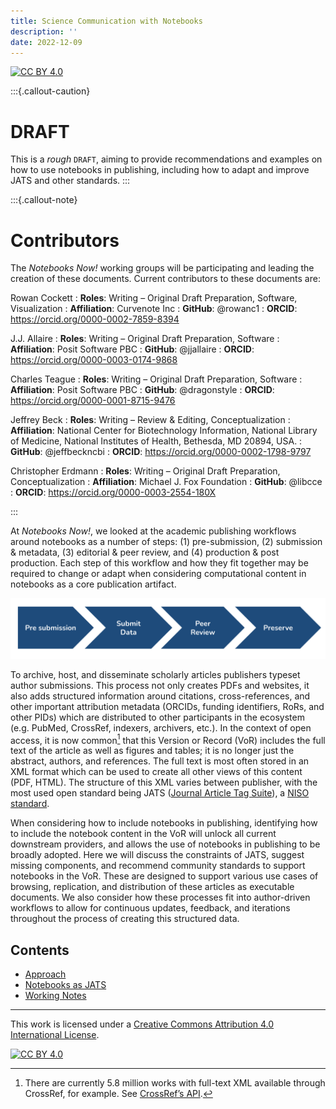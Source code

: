 ```yaml
---
title: Science Communication with Notebooks
description: ''
date: 2022-12-09
---
```


[![CC BY 4.0][cc-by-shield]][cc-by]

:::{.callout-caution}

# DRAFT

This is a _rough_ `DRAFT`, aiming to provide recommendations and examples on how to use notebooks in publishing, including how to adapt and improve JATS and other standards.
:::

:::{.callout-note}

# Contributors

The _Notebooks Now!_ working groups will be participating and leading the creation of these documents.
Current contributors to these documents are:

Rowan Cockett
: **Roles**: Writing – Original Draft Preparation, Software, Visualization
: **Affiliation**: Curvenote Inc
: **GitHub**: @rowanc1
: **ORCID**: https://orcid.org/0000-0002-7859-8394

J.J. Allaire
: **Roles**: Writing – Original Draft Preparation, Software
: **Affiliation**: Posit Software PBC
: **GitHub**: @jjallaire
: **ORCID**: https://orcid.org/0000-0003-0174-9868

Charles Teague
: **Roles**: Writing – Original Draft Preparation, Software
: **Affiliation**: Posit Software PBC
: **GitHub**: @dragonstyle
: **ORCID**: https://orcid.org/0000-0001-8715-9476

Jeffrey Beck
: **Roles**: Writing – Review & Editing, Conceptualization
: **Affiliation**: National Center for Biotechnology Information, National Library of Medicine, National Institutes of Health, Bethesda, MD 20894, USA.
: **GitHub**: @jeffbeckncbi
: **ORCID**: https://orcid.org/0000-0002-1798-9797

Christopher Erdmann
: **Roles**: Writing – Original Draft Preparation, Conceptualization
: **Affiliation**: Michael J. Fox Foundation
: **GitHub**: @libcce
: **ORCID**: https://orcid.org/0000-0003-2554-180X

:::

At _Notebooks Now!_, we looked at the academic publishing workflows around notebooks as a number of steps: (1) pre-submission, (2) submission & metadata, (3) editorial & peer review, and (4) production & post production. Each step of this workflow and how they fit together may be required to change or adapt when considering computational content in notebooks as a core publication artifact.

![](images/workflow.png)

To archive, host, and disseminate scholarly articles publishers typeset author submissions. This process not only creates PDFs and websites, it also adds structured information around citations, cross-references, and other important attribution metadata (ORCIDs, funding identifiers, RoRs, and other PIDs) which are distributed to other participants in the ecosystem (e.g. PubMed, CrossRef, indexers, archivers, etc.). In the context of open access, it is now common[^openaccessjats] that this Version or Record (VoR) includes the full text of the article as well as figures and tables; it is no longer just the abstract, authors, and references. The full text is most often stored in an XML format which can be used to create all other views of this content (PDF, HTML). The structure of this XML varies between publisher, with the most used open standard being JATS ([Journal Article Tag Suite](https://jats.nlm.nih.gov/)), a [NISO standard](https://www.niso.org/standards-committees/jats).

[^openaccessjats]: There are currently 5.8 million works with full-text XML available through CrossRef, for example. See [CrossRef’s API](https://api.crossref.org/works?filter=full-text.type:application/xml,full-text.application:text-mining&facet=publisher-name:*&rows=0).

When considering how to include notebooks in publishing, identifying how to include the notebook content in the VoR will unlock all current downstream providers, and allows the use of notebooks in publishing to be broadly adopted. Here we will discuss the constraints of JATS, suggest missing components, and recommend community standards to support notebooks in the VoR. These are designed to support various use cases of browsing, replication, and distribution of these articles as executable documents. We also consider how these processes fit into author-driven workflows to allow for continuous updates, feedback, and iterations throughout the process of creating this structured data.

## Contents

- [Approach](./01-approach.md)
- [Notebooks as JATS](./02-notebooks-as-jats.md)
- [Working Notes](./03-notes.md)

---

This work is licensed under a
[Creative Commons Attribution 4.0 International License][cc-by].

[![CC BY 4.0][cc-by-image]][cc-by]

[cc-by]: http://creativecommons.org/licenses/by/4.0/
[cc-by-image]: https://i.creativecommons.org/l/by/4.0/88x31.png
[cc-by-shield]: https://img.shields.io/badge/License-CC%20BY%204.0-lightgrey.svg
